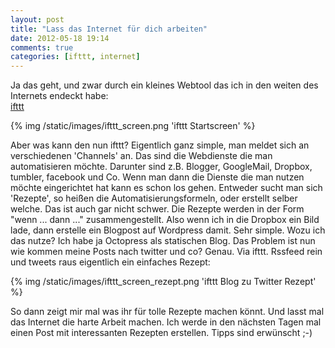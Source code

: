 ```yaml
---
layout: post
title: "Lass das Internet für dich arbeiten"
date: 2012-05-18 19:14
comments: true
categories: [ifttt, internet]
---
```

Ja das geht, und zwar durch ein kleines Webtool das ich in den weiten des Internets endeckt habe:   
[ifttt](http://ifttt.com/)

{% img /static/images/ifttt_screen.png 'ifttt Startscreen' %}

Aber was kann den nun ifttt? Eigentlich ganz simple, man meldet sich an verschiedenen 'Channels' an.
Das sind die Webdienste die man automatisieren möchte. Darunter sind z.B. Blogger, GoogleMail, Dropbox, tumbler, facebook und Co.
Wenn man dann die Dienste die man nutzen möchte eingerichtet hat kann es schon los gehen. Entweder sucht man sich 'Rezepte', so heißen die Automatisierungsformeln, oder erstellt selber welche.
Das ist auch gar nicht schwer. Die Rezepte werden in der Form "wenn ... dann ..." zusammengestellt. Also wenn ich in die Dropbox ein Bild lade, dann erstelle ein Blogpost auf Wordpress damit.
Sehr simple. Wozu ich das nutze? Ich habe ja Octopress als statischen Blog. Das Problem ist nun wie kommen meine Posts nach twitter und co?
Genau. Via ifttt. Rssfeed rein und tweets raus eigentlich ein einfaches Rezept:

{% img /static/images/ifttt_screen_rezept.png 'ifttt Blog zu Twitter Rezept' %}

So dann zeigt mir mal was ihr für tolle Rezepte machen könnt. Und lasst mal das Internet die harte Arbeit machen. Ich werde in den nächsten Tagen mal einen Post mit interessanten Rezepten erstellen. Tipps sind erwünscht ;-)
